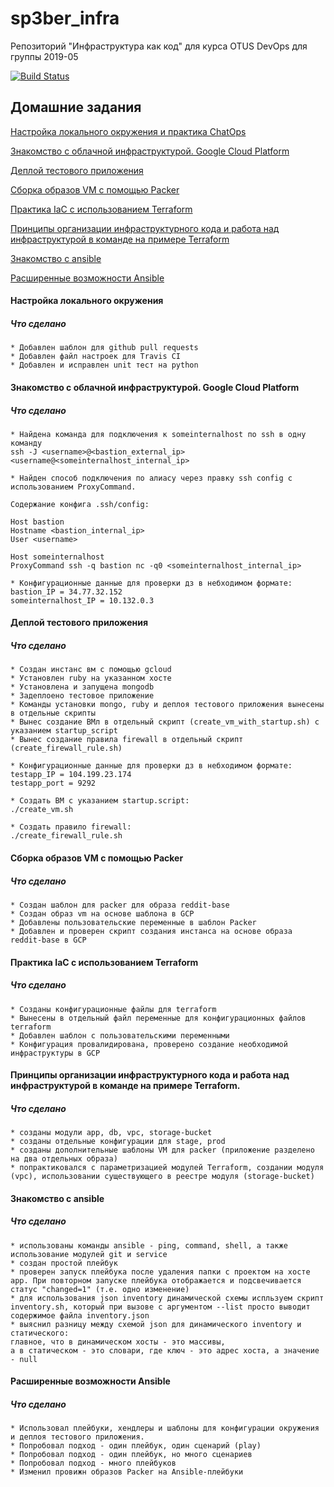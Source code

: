 # sp3ber_infra

Репозиторий "Инфраструктура как код" для курса OTUS DevOps для группы 2019-05

[![Build Status](https://travis-ci.com/otus-devops-2019-05/sp3ber_infra.svg?branch=master)](https://travis-ci.com/otus-devops-2019-05/sp3ber_infra)

## Домашние задания

[Настройка локального окружения и практика ChatOps](#local_settings_chatops)

[Знакомство с облачной инфраструктурой. Google Cloud Platform](#gcp_introduction)

[Деплой тестового приложения](#deploy_testapp)

[Сборка образов VM с помощью Packer](#packer_vm)

[Практика IaC с использованием Terraform](#terraform_iac_1)

[Принципы организации инфраструктурного кода и работа над инфраструктурой в команде на примере Terraform](#terraform_iac_2)

[Знакомство с ansible](#ansible_1)

[Расширенные возможности Ansible](#ansible_2)

<a name="local_settings_chatops"><h4>Настройка локального окружения</h4></a>

<h5>Что сделано</h3>

    * Добавлен шаблон для github pull requests
    * Добавлен файл настроек для Travis CI
    * Добавлен и исправлен unit тест на python

<a name="#gcp_introduction"><h4>Знакомство с облачной инфраструктурой. Google Cloud Platform</h4></a>

<h5>Что сделано</h3>

    * Найдена команда для подключения к someinternalhost по ssh в одну команду
    ssh -J <username>@<bastion_external_ip> <username@<someinternalhost_internal_ip>

    * Найден способ подключения по алиасу через правку ssh config c использованием ProxyCommand.

    Содержание конфига .ssh/config:

    Host bastion
    Hostname <bastion_internal_ip>
    User <username>

    Host someinternalhost
    ProxyCommand ssh -q bastion nc -q0 <someinternalhost_internal_ip>

    * Конфигурационные данные для проверки дз в небходимом формате:
    bastion_IP = 34.77.32.152
    someinternalhost_IP = 10.132.0.3

<a name="#deploy_testapp"><h4>Деплой тестового приложения</h4></a>

<h5>Что сделано</h3>

    * Создан инстанс вм с помощью gcloud
    * Установлен ruby на указанном хосте
    * Установлена и запущена mongodb
    * Задеплоено тестовое приложение
    * Команды установки mongo, ruby и деплоя тестового приложения вынесены в отдельные скрипты
    * Вынес создание ВМл в отдельный скрипт (create_vm_with_startup.sh) с указанием startup_script
    * Вынес создание правила firewall в отдельный скрипт (create_firewall_rule.sh)

    * Конфигурационные данные для проверки дз в небходимом формате:
    testapp_IP = 104.199.23.174
    testapp_port = 9292

    * Создать ВМ с указанием startup.script:
    ./create_vm.sh

    * Создать правило firewall:
    ./create_firewall_rule.sh

<a name="#packer_vm"><h4>Сборка образов VM с помощью Packer</h4></a>

<h5>Что сделано</h3>

    * Создан шаблон для packer для образа reddit-base
    * Создан образ vm на основе шаблона в GCP
    * Добавлены пользовательские переменные в шаблон Packer
    * Добавлен и проверен скрипт создания инстанса на основе образа reddit-base в GCP

<a name="#terraform_iac_1"><h4>Практика IaC с использованием Terraform</h4></a>

<h5>Что сделано</h3>

    * Созданы конфигурационные файлы для terraform
    * Вынесены в отдельный файл переменные для конфигурационных файлов terraform
    * Добавлен шаблон с пользовательскими переменными
    * Конфигурация провалидирована, проверено создание необходимой инфраструктуры в GCP

<a name="#terraform_iac_2"><h4>Принципы организации
инфраструктурного
кода и работа над
инфраструктурой в
команде на примере
Terraform.</h4></a>

<h5>Что сделано</h3>

    * созданы модули app, db, vpc, storage-bucket
    * созданы отдельные конфигурации для stage, prod
    * созданы дополнительные шаблоны VM для packer (приложение разделено на два отдельных образа)
    * попрактиковался с параметризацией модулей Terraform, создании модуля (vpc), использовании существующего в реестре модуля (storage-bucket)

<a name="#ansible_1"><h4>Знакомство с ansible</h4></a>

<h5>Что сделано</h3>

    * использованы команды ansible - ping, command, shell, а также использование модулей git и service
    * создан простой плейбук
    * проверен запуск плейбука после удаления папки с проектом на хосте app. При повторном запуске плейбука отображается и подсвечивается статус "changed=1" (т.е. одно изменение)
    * для использования json inventory динамической схемы испльзуем скрипт inventory.sh, который при вызове с аргументом --list просто выводит содержимое файла inventory.json
    * выяснил разницу между схемой json для динамического inventory и статического:
    главное, что в динамическом хосты - это массивы,
    а в статическом - это словари, где ключ - это адрес хоста, а значение - null
    
<a name="#ansible_2"><h4>Расширенные возможности Ansible</h4></a>

<h5>Что сделано</h3>

    * Использовал плейбуки, хендлеры и шаблоны для конфигурации окружения и деплоя тестового приложения.
    * Попробовал подход - один плейбук, один сценарий (play)
    * Попробовал подход - один плейбук, но много сценариев
    * Попробовал подход - много плейбуков
    * Изменил провижн образов Packer на Ansible-плейбуки
